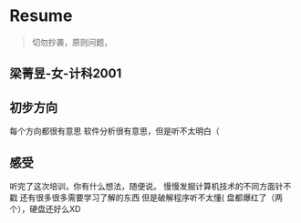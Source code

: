 # Resume

> 切勿抄袭，原则问题，

## 梁菁昱-女-计科2001

## 初步方向

每个方向都很有意思
软件分析很有意思，但是听不太明白（




## 感受

听完了这次培训，你有什么想法，随便说。
慢慢发掘计算机技术的不同方面针不戳
还有很多很多需要学习了解的东西
但是破解程序听不太懂(
盘都爆红了（两个），硬盘还好么XD
